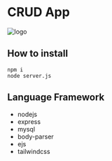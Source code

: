 # CRUD App

![logo](https://cdn.discordapp.com/attachments/1176760844495888384/1211392572421967892/image.png?ex=65ee083f&is=65db933f&hm=8dd384769eaf2c25af5e0a9105bd963e0cd918944377f11c526e7ad89fa3c289&)

## How to install
```
npm i
node server.js
```

## Language Framework
* nodejs
* express
* mysql
* body-parser
* ejs
* tailwindcss
